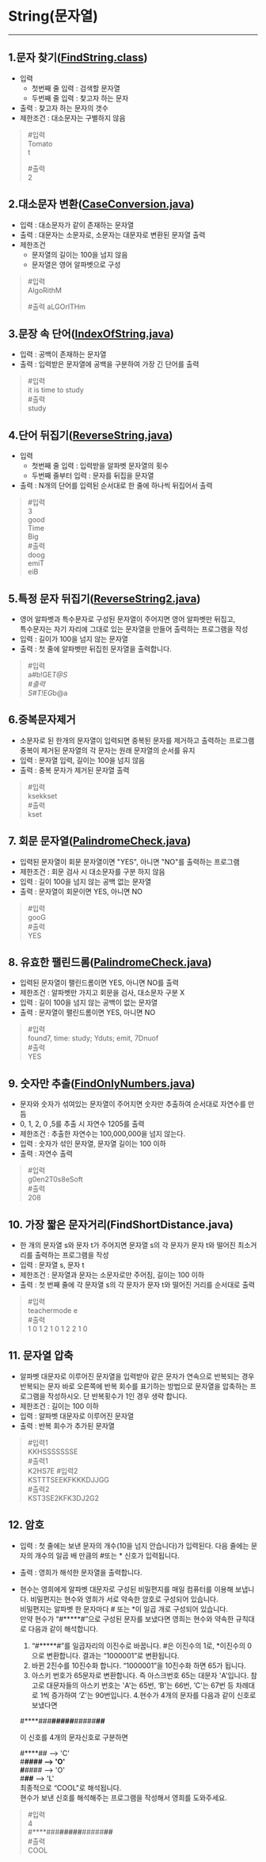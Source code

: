 # String(문자열)

--- 

## 1.문자 찾기([FindString.class](https://github.com/90mansik/codingTest-inflearn/blob/master/src/com/algorithm/String/FindString.java))
- 입력
  - 첫번째 줄 입력 : 검색할 문자열
  - 두번째 줄 입력 : 찾고자 하는 문자
- 출력 : 찾고자 하는 문자의 갯수
- 제한조건 : 대소문자는 구별하지 않음

> #입력  
> Tomato  
> t    
>
> #출력  
> 2

## 2.대소문자 변환([CaseConversion.java](https://github.com/90mansik/codingTest-inflearn/blob/master/src/com/algorithm/String/CaseConversion.java))
- 입력 : 대소문자가 같이 존재하는 문자열
- 출력 : 대문자는 소문자로, 소문자는 대문자로 변환된 문자열 출력
- 제한조건 
  - 문자열의 길이는 100을 넘지 않음
  - 문자열은 영어 알파벳으로 구성
> #입력  
> AlgoRithM  
>
> #출력
> aLGOrITHm


## 3.문장 속 단어([IndexOfString.java](https://github.com/90mansik/codingTest-inflearn/blob/master/src/com/algorithm/String/IndexOfString.java))
- 입력 : 공백이 존재하는 문자열
- 출력 : 입력받은 문자열에 공백을 구분하여 가장 긴 단어를 출력
> #입력  
> it is time to study  
> #출력  
> study


## 4.단어 뒤집기([ReverseString.java](https://github.com/90mansik/codingTest-inflearn/blob/master/src/com/algorithm/String/ReverseString.java))
- 입력
  - 첫번째 줄 입력 : 입력받을 알파벳 문자열의 횟수
  - 두번째 줄부터 입력 : 문자를 뒤집을 문자열
- 출력 : N개의 단어를 입력된 순서대로 한 줄에 하나씩 뒤집어서 출력
> #입력  
> 3  
> good  
> Time  
> Big  
> #출력  
> doog  
> emiT  
> eiB

## 5.특정 문자 뒤집기([ReverseString2.java](https://github.com/90mansik/codingTest-inflearn/blob/master/src/com/algorithm/String/ReversString2.java))
- 영어 알파벳과 특수문자로 구성된 문자열이 주어지면 영어 알파벳만 뒤집고, <br>
특수문자는 자기 자리에 그대로 있는 문자열을 만들어 출력하는 프로그램을 작성
- 입력 : 길이가 100을 넘지 않는 문자열
- 출력 : 첫 줄에 알파벳만 뒤집힌 문자열을 출력합니다.
>#입력 </br>
> a#b!GE*T@S </br>
>#출력 </br>
> S#T!EG*b@a

## 6.중복문자제거
- 소문자로 된 한개의 문자열이 입력되면 중복된 문자를 제거하고 출력하는 프로그램 </br>
  중복이 제거된 문자열의 각 문자는 원래 문자열의 순서를 유지
- 입력 : 문자열 입력, 길이는 100을 넘지 않음
- 출력 : 중복 문자가 제거된 문자열 출력
>#입력 </br>
> ksekkset </br>
>#출력 </br>
> kset


## 7. 회문 문자열([PalindromeCheck.java](https://github.com/90mansik/codingTest-inflearn/blob/master/src/com/algorithm/String/PalindromeCheck.java))
- 입력된 문자열이 회문 문자열이면 "YES", 아니면 "NO"를 출력하는 프로그램 </br>
- 제한조건 : 회문 검사 시 대소문자를 구분 하지 않음
- 입력 : 길이 100을 넘지 않는 공백 없는 문자열
- 출력 : 문자열이 회문이면 YES, 아니면 NO
>#입력 </br>
> gooG </br>
> #출력 </br>
> YES


## 8. 유효한 팰린드롬([PalindromeCheck.java](https://github.com/90mansik/codingTest-inflearn/blob/master/src/com/algorithm/String/PalindromeCheck.java))
- 입력된 문자열이 팰린드롬이면 YES, 아니면 NO를 출력
- 제한조건 : 알파벳만 가지고 회문을 검사, 대소문자 구분 X
- 입력 : 길이 100을 넘지 않는 공백이 없는 문자열
- 출력 : 문자열이 팰린드롬이면 YES, 아니면 NO
>#입력 </br>
> found7, time: study; Yduts; emit, 7Dnuof </br>
>#출력 </br>
> YES


## 9. 숫자만 추출([FindOnlyNumbers.java](https://github.com/90mansik/codingTest-inflearn/blob/master/src/com/algorithm/String/FindOnlyNumbers.java))
- 문자와 숫자가 섞여있는 문자열이 주어지면 숫자만 추출하여 순서대로 자연수를 만듬
- 0, 1, 2, 0 ,5를 추출 시 자연수 1205를 출력
- 제한조건 : 추출한 자연수는 100,000,000을 넘지 않는다.
- 입력 : 숫자가 섞인 문자열, 문자열 길이는 100 이하
- 출력 : 자연수 출력
>#입력 </br>
>g0en2T0s8eSoft </br>
>#출력 </br>
>208

## 10. 가장 짧은 문자거리(FindShortDistance.java)
- 한 개의 문자열 s와 문자 t가 주어지면 문자열 s의 각 문자가 문자 t와 떨어진 최소거리를 출력하는 프로그램을 작성
- 입력 : 문자열 s, 문자 t
- 제한조건 : 문자열과 문자는 소문자로만 주어짐, 길이는 100 이하
- 출력 : 첫 번째 줄에 각 문자열 s의 각 문자가 문자 t와 떨어진 거리를 순서대로 출력
>#입력 </br>
> teachermode e </br>
>#출력 </br>
> 1 0 1 2 1 0 1 2 2 1 0 </br>

## 11. 문자열 압축
- 알파벳 대문자로 이루어진 문자열을 입력받아 같은 문자가 연속으로 반복되는 경우 반복되는
  문자 바로 오른쪽에 반복 회수를 표기하는 방법으로 문자열을 압축하는 프로그램을 작성하시오.
  단 반복횟수가 1인 경우 생략 합니다.
- 제한조건 : 길이는 100 이하
- 입력 : 알파벳 대문자로 이루어진 문자열
- 출력 : 반복 회수가 추가된 문자열
>#입력1 </br>
>KKHSSSSSSSE </br>
> #출력1 </br>
> K2HS7E
> #입력2 </br>
> KSTTTSEEKFKKKDJJGG </br>
> #출력2 </br>
> KST3SE2KFK3DJ2G2

## 12. 암호 
- 입력 : 첫 줄에는 보낸 문자의 개수(10을 넘지 안습니다)가 입력된다. 다음 줄에는 문자의 개수의 일곱 배 만큼의 #또는 * 신호가 입력됩니다. </br>
- 출력 : 영희가 해석한 문자열을 출력합니다.
- 현수는 영희에게 알파벳 대문자로 구성된 비밀편지를 매일 컴퓨터를 이용해 보냅니다.
비밀편지는 현수와 영희가 서로 약속한 암호로 구성되어 있습니다. </br>
비밀편지는 알파벳 한 문자마다 # 또는 *이 일곱 개로 구성되어 있습니다. </br>
만약 현수가 “#*****#”으로 구성된 문자를 보냈다면 영희는 현수와 약속한 규칙대로 다음과 같이 해석합니다.

   1. “#*****#”를 일곱자리의 이진수로 바꿉니다. #은 이진수의 1로, *이진수의 0으로 변환합니다. 결과는 “1000001”로 변환됩니다.
   2. 바뀐 2진수를 10진수화 합니다. “1000001”을 10진수화 하면 65가 됩니다.
   3. 아스키 번호가 65문자로 변환합니다. 즉 아스크번호 65는 대문자 'A'입니다.
   참고로 대문자들의 아스키 번호는 'A'는 65번, ‘B'는 66번, ’C'는 67번 등 차례대로 1씩 증가하여 ‘Z'는 90번입니다.
   4.현수가 4개의 문자를 다음과 같이 신호로 보냈다면

  #****###**#####**#####**##**

  이 신호를 4개의 문자신호로 구분하면

  #****## --> 'C' </br>
  #**#### --> 'O' </br>
  #**#### --> 'O' </br>
  #**##** --> 'L' </br>
  최종적으로 “COOL"로 해석됩니다. </br>
  현수가 보낸 신호를 해석해주는 프로그램을 작성해서 영희를 도와주세요.

> #입력 </br>
> 4 </br>
> #****###**#####**#####**##**   </br>
> #출력 </br>
> COOL


